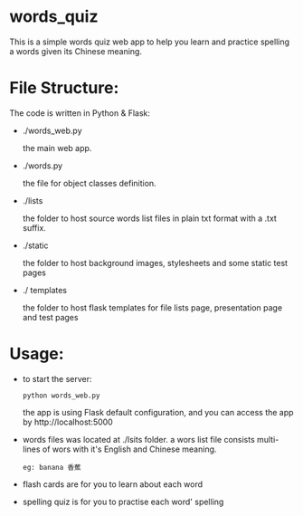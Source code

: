 # words_quiz
This is a simple words quiz web app to help you learn and practice spelling a words given its Chinese meaning.

# File Structure:

The code is written in Python & Flask:

  - ./words_web.py
  
      the main web app.
      
  - ./words.py
  
      the file for object classes definition.
      
  - ./lists
  
      the folder to host source words list files in plain txt format with a .txt suffix. 
  
  - ./static
  
      the folder to host background images, stylesheets and some static test pages
  
  - ./ templates
  
      the folder to host flask templates for file lists page, presentation page and test pages
  
# Usage:
  
  - to start the server:
    
        python words_web.py
      
      the app is using Flask default configuration, and you can access the app by http://localhost:5000
    
  - words files was located at ./lsits folder. a wors list file consists multi-lines of wors with it's English and Chinese meaning.
  
        eg: banana 香蕉
    
  - flash cards are for you to learn about each word
  - spelling quiz is for you to practise each word' spelling
